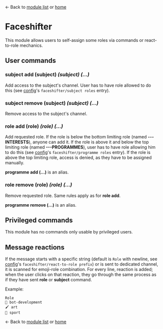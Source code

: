 ← Back to [module list](index.md) or [home](../index.md)

# Faceshifter

This module allows users to self-assign some roles via commands or react-to-role mechanics.

## User commands

### subject add (subject) _(subject) (...)_

Add access to the subject's channel. User has to have role allowed to do this (see [config](../config.md)'s `faceshifter/subject roles` entry).

### subject remove (subject) _(subject) (...)_

Remove access to the subject's channel.

### role add (role) _(role) (...)_

Add requested role. If the role is below the bottom limiting role (named **---INTERESTS**), anyone can add it. If the role is above it and below the top limiting role (named **---PROGRAMMES**), user has to have role allowing him to do this (see [config](../config.md)'s `faceshifter/programme roles` entry). If the role is above the top limiting role, access is denied, as they have to be assigned manually.

**programme add (...)** is an alias.

### role remove (role) _(role) (...)_

Remove requested role. Same rules apply as for **role add**.

**programme remove (...)** is an alias.

## Privileged commands

This module has no commands only usable by privileged users.

## Message reactions

If the message starts with a specific string (default is `Role` with newline, see [config](../config.md)'s `faceshifter/react-to-role prefix`) or is sent to dedicated channel, it is scanned for emoji-role combination. For every line, reaction is added; when the user clicks on that reaction, they go through the same process as if they have sent **role** or **subject** command.

Example:

```
Role
🤖 bot-development
🖌️ art
🚴 sport
```


← Back to [module list](index.md) or [home](../index.md)
